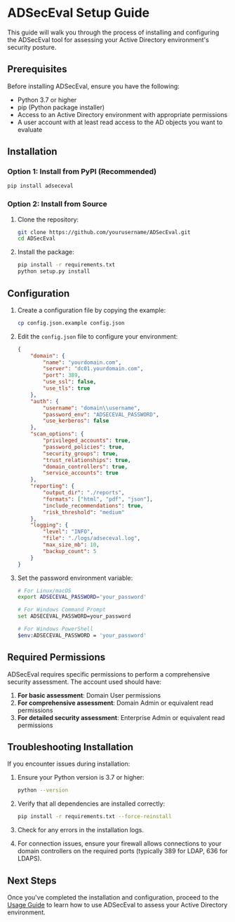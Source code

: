 # ADSecEval Setup Guide

This guide will walk you through the process of installing and configuring the ADSecEval tool for assessing your Active Directory environment's security posture.

## Prerequisites

Before installing ADSecEval, ensure you have the following:

- Python 3.7 or higher
- pip (Python package installer)
- Access to an Active Directory environment with appropriate permissions
- A user account with at least read access to the AD objects you want to evaluate

## Installation

### Option 1: Install from PyPI (Recommended)

```bash
pip install adseceval
```

### Option 2: Install from Source

1. Clone the repository:
   ```bash
   git clone https://github.com/yourusername/ADSecEval.git
   cd ADSecEval
   ```

2. Install the package:
   ```bash
   pip install -r requirements.txt
   python setup.py install
   ```

## Configuration

1. Create a configuration file by copying the example:
   ```bash
   cp config.json.example config.json
   ```

2. Edit the `config.json` file to configure your environment:
   ```json
   {
       "domain": {
           "name": "yourdomain.com",
           "server": "dc01.yourdomain.com",
           "port": 389,
           "use_ssl": false,
           "use_tls": true
       },
       "auth": {
           "username": "domain\\username",
           "password_env": "ADSECEVAL_PASSWORD",
           "use_kerberos": false
       },
       "scan_options": {
           "privileged_accounts": true,
           "password_policies": true,
           "security_groups": true,
           "trust_relationships": true,
           "domain_controllers": true,
           "service_accounts": true
       },
       "reporting": {
           "output_dir": "./reports",
           "formats": ["html", "pdf", "json"],
           "include_recommendations": true,
           "risk_threshold": "medium"
       },
       "logging": {
           "level": "INFO",
           "file": "./logs/adseceval.log",
           "max_size_mb": 10,
           "backup_count": 5
       }
   }
   ```

3. Set the password environment variable:
   ```bash
   # For Linux/macOS
   export ADSECEVAL_PASSWORD='your_password'
   
   # For Windows Command Prompt
   set ADSECEVAL_PASSWORD=your_password
   
   # For Windows PowerShell
   $env:ADSECEVAL_PASSWORD = 'your_password'
   ```

## Required Permissions

ADSecEval requires specific permissions to perform a comprehensive security assessment. The account used should have:

1. **For basic assessment**: Domain User permissions
2. **For comprehensive assessment**: Domain Admin or equivalent read permissions
3. **For detailed security assessment**: Enterprise Admin or equivalent read permissions

## Troubleshooting Installation

If you encounter issues during installation:

1. Ensure your Python version is 3.7 or higher:
   ```bash
   python --version
   ```

2. Verify that all dependencies are installed correctly:
   ```bash
   pip install -r requirements.txt --force-reinstall
   ```

3. Check for any errors in the installation logs.

4. For connection issues, ensure your firewall allows connections to your domain controllers on the required ports (typically 389 for LDAP, 636 for LDAPS).

## Next Steps

Once you've completed the installation and configuration, proceed to the [Usage Guide](usage.md) to learn how to use ADSecEval to assess your Active Directory environment.
